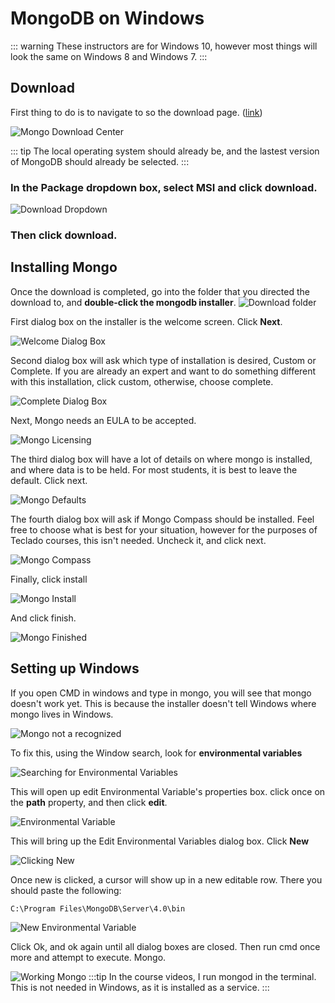 # MongoDB on Windows
::: warning 
These instructors are for Windows 10, however most things will look the same on Windows 8 and Windows 7.
:::

## Download  

First thing to do is to navigate to so the download page. ([link](https://www.mongodb.com/download-center/community "https://www.mongodb.com/download-center/community")) 

![Mongo Download Center](./pics/mongoDownLoadCenter.png)

::: tip
The local operating system should already be, and the lastest version of MongoDB should already be selected.
:::

### In the Package dropdown box, select MSI and click download.
![Download Dropdown](./pics/downloadDropdown.png)
### Then click download.

## Installing Mongo

Once the download is completed, go into the folder that you directed the download to, and **double-click the mongodb installer**. 
![Download folder](./pics/downloadFolder.png)

First dialog box on the installer is the welcome screen. Click **Next**. 

![Welcome Dialog Box](./pics/mongoWelcome.png)

Second dialog box will ask which type of installation is desired, Custom or Complete.  If you are already an expert and want to do something different with this installation, click custom, otherwise, choose complete.

![Complete Dialog Box](./pics/mongoComplete.png)

Next, Mongo needs an EULA to be accepted. 

![Mongo Licensing](./pics/mongoLicense.png)

The third dialog box will have a lot of details on where mongo is installed, and where data is to be held. For most students, it is best to leave the default. Click next.

![Mongo Defaults](./pics/defaultSetupMongo.png)


The fourth dialog box will ask if Mongo Compass should be installed. Feel free to choose what is best for your situation, however for the purposes of Teclado courses, this isn't needed.  Uncheck it, and click next. 

![Mongo Compass](./pics/uncheckCompas.png)

Finally, click install

![Mongo Install](./pics/mongoInstall.png)

And click finish.   

![Mongo Finished](./pics/mongoFinish.png)

## Setting up Windows
If you open CMD in windows and type in mongo, you will see that mongo doesn't work yet.  This is because the installer doesn't tell Windows where mongo lives in Windows. 

![Mongo not a recognized](./pics/mongoNotWorking.png)

To fix this, using the Window search, look for **environmental variables**

![Searching for Environmental Variables](./pics/searchForEnvironmental.png)

This will open up edit Environmental Variable's properties box.  click once on the **path** property, and then click **edit**.

![Environmental Variable](./pics/environmentalvariablesEdit.png)

This will bring up the Edit Environmental Variables dialog box.  Click **New**

![Clicking New](./pics/CreateNewEnvironmentalVariable.png)

Once new is clicked, a cursor will show up in a new editable row. There you should paste the following:

`C:\Program Files\MongoDB\Server\4.0\bin`

![New Environmental Variable](./pics/pasteMongoLocationIn.png)

Click Ok, and ok again until all dialog boxes are closed. Then run cmd once more and attempt to execute. Mongo. 

![Working Mongo](./pics/workingMongo.png)
:::tip 
In the course videos,  I run mongod in the terminal.  This is not needed in Windows, as it is installed as a service. 
:::

